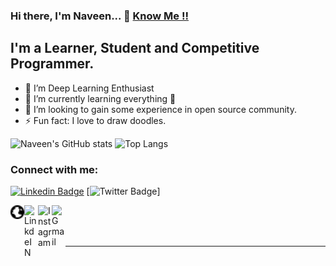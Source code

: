 


### Hi there, I'm Naveen... 👋  <a target="_blank" href="https://portfolio-naveen.netlify.app/">Know Me !!</a>

## I'm a Learner, Student and Competitive Programmer.

- 🔭 I’m Deep Learning Enthusiast
- 🌱 I’m currently learning everything 🤣
- 👯 I’m looking to gain some experience in open source community.
- ⚡ Fun fact: I love to draw doodles.



![Naveen's GitHub stats](https://github-readme-stats.vercel.app/api?username=naveen8801&show_icons=true&theme=dark)
![Top Langs](https://github-readme-stats.vercel.app/api/top-langs/?username=naveen8801&layout=compact&theme=dark)


### Connect with me:

[![Linkedin Badge](https://img.shields.io/badge/-naveen-blue?style=flat-square&logo=Linkedin&logoColor=white&link=https://www.linkedin.com/in/naveen-kumar-6777881ab/)](https://www.linkedin.com/in/naveen-kumar-6777881ab/)
[![Twitter Badge](https://img.shields.io/badge/-@naveen_8801-1ca0f1?style=flat-square&labelColor=1ca0f1&logo=twitter&logoColor=white&link=https://twitter.com/naveen_8801)]

<a target="_blank" href="https://portfolio-naveen.netlify.app/">
  <img align="left" alt="codeSTACKr.com" width="22px" src="https://raw.githubusercontent.com/iconic/open-iconic/master/svg/globe.svg" />
</a>
<a target="_blank" href="https://www.linkedin.com/in/naveen-kumar-6777881ab/">
  <img align="left" alt="LinkdeIN" width="22px" src="https://cdn.jsdelivr.net/npm/simple-icons@v3/icons/linkedin.svg" />
</a>

<a target="_blank" href="https://www.instagram.com/naveen_8801/">
  <img align="left" alt="Instagram" width="22px" src="https://cdn.jsdelivr.net/npm/simple-icons@v3/icons/instagram.svg" />
</a>
<a target="_blank" href="mailto:naveensharma10d@gmail.com">
  <img align="left" alt="Gmail" width="22px" src="https://cdn.jsdelivr.net/npm/simple-icons@v3/icons/gmail.svg" />
</a>

<br />


<br />
<br />

---

